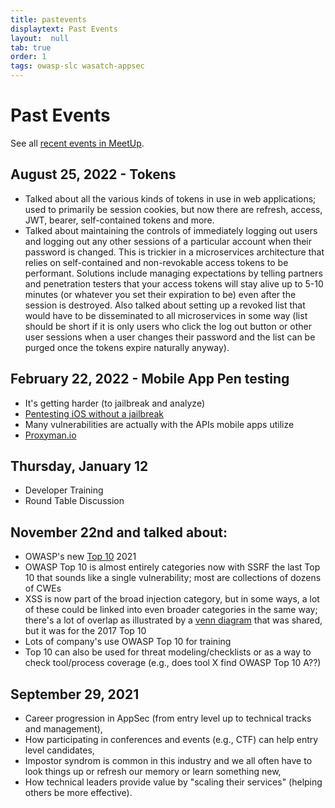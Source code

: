 ```yaml
---
title: pastevents
displaytext: Past Events
layout:  null
tab: true
order: 1
tags: owasp-slc wasatch-appsec
---
```


# Past Events

See all [recent events in MeetUp](https://www.meetup.com/owasp-slc/events/past/).

## August 25, 2022 - Tokens
* Talked about all the various kinds of tokens in use in web applications; used to primarily be session cookies, but now there are refresh, access, JWT, bearer, self-contained tokens and more.
* Talked about maintaining the controls of immediately logging out users and logging out any other sessions of a particular account when their password is changed. This is trickier in a microservices architecture that relies on self-contained and non-revokable access tokens to be performant. Solutions include managing expectations by telling partners and penetration testers that your access tokens will stay alive up to 5-10 minutes (or whatever you set their expiration to be) even after the session is destroyed. Also talked about setting up a revoked list that would have to be disseminated to all microservices in some way (list should be short if it is only users who click the log out button or other user sessions when a user changes their password and the list can be purged once the tokens expire naturally anyway).

## February 22, 2022 - Mobile App Pen testing
* It's getting harder (to jailbreak and analyze)
* [Pentesting iOS without a jailbreak](https://medium.com/securing/pentesting-ios-apps-without-jailbreak-91809d23f64e)
* Many vulnerabilities are actually with the APIs mobile apps utilize
* [Proxyman.io](https://proxyman.io/)

## Thursday, January 12
* Developer Training
* Round Table Discussion

## November 22nd and talked about:
* OWASP's new [Top 10](https://owasp.org/Top10/) 2021
* OWASP Top 10 is almost entirely categories now with SSRF the last Top 10 that sounds like a single vulnerability; most are collections of dozens of CWEs
* XSS is now part of the broad injection category, but in some ways, a lot of these could be linked into even broader categories in the same way; there's a lot of overlap as illustrated by a [venn diagram](https://www.owasptopten.org/thedata) that was shared, but it was for the 2017 Top 10
* Lots of company's use OWASP Top 10 for training
* Top 10 can also be used for threat modeling/checklists or as a way to check tool/process coverage (e.g., does tool X find OWASP Top 10 A??)

## September 29, 2021
* Career progression in AppSec (from entry level up to technical tracks and management),
* How participating in conferences and events (e.g., CTF) can help entry level candidates,
* Impostor syndrom is common in this industry and we all often have to look things up or refresh our memory or learn something new,
* How technical leaders provide value by "scaling their services" (helping others be more effective).
